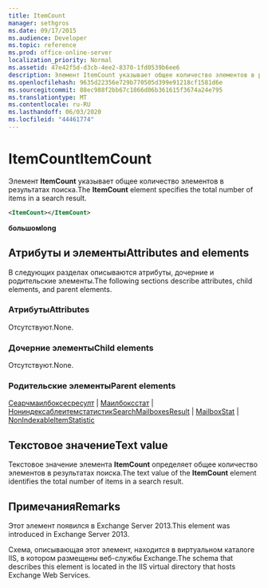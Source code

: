 ```yaml
---
title: ItemCount
manager: sethgros
ms.date: 09/17/2015
ms.audience: Developer
ms.topic: reference
ms.prod: office-online-server
localization_priority: Normal
ms.assetid: 47e42f5d-d3cb-4ee2-8370-1fd0539b6ee6
description: Элемент ItemCount указывает общее количество элементов в результатах поиска.
ms.openlocfilehash: 9635d22356e729b770505d399e91218cf1581d6e
ms.sourcegitcommit: 88ec988f2bb67c1866d06b361615f3674a24e795
ms.translationtype: MT
ms.contentlocale: ru-RU
ms.lasthandoff: 06/03/2020
ms.locfileid: "44461774"
---
```

# <a name="itemcount"></a><span data-ttu-id="c977b-103">ItemCount</span><span class="sxs-lookup"><span data-stu-id="c977b-103">ItemCount</span></span>

<span data-ttu-id="c977b-104">Элемент **ItemCount** указывает общее количество элементов в результатах поиска.</span><span class="sxs-lookup"><span data-stu-id="c977b-104">The **ItemCount** element specifies the total number of items in a search result.</span></span> 
  
```XML
<ItemCount></ItemCount>
```

 <span data-ttu-id="c977b-105">**большом**</span><span class="sxs-lookup"><span data-stu-id="c977b-105">**long**</span></span>
## <a name="attributes-and-elements"></a><span data-ttu-id="c977b-106">Атрибуты и элементы</span><span class="sxs-lookup"><span data-stu-id="c977b-106">Attributes and elements</span></span>

<span data-ttu-id="c977b-107">В следующих разделах описываются атрибуты, дочерние и родительские элементы.</span><span class="sxs-lookup"><span data-stu-id="c977b-107">The following sections describe attributes, child elements, and parent elements.</span></span>
  
### <a name="attributes"></a><span data-ttu-id="c977b-108">Атрибуты</span><span class="sxs-lookup"><span data-stu-id="c977b-108">Attributes</span></span>

<span data-ttu-id="c977b-109">Отсутствуют.</span><span class="sxs-lookup"><span data-stu-id="c977b-109">None.</span></span>
  
### <a name="child-elements"></a><span data-ttu-id="c977b-110">Дочерние элементы</span><span class="sxs-lookup"><span data-stu-id="c977b-110">Child elements</span></span>

<span data-ttu-id="c977b-111">Отсутствуют.</span><span class="sxs-lookup"><span data-stu-id="c977b-111">None.</span></span>
  
### <a name="parent-elements"></a><span data-ttu-id="c977b-112">Родительские элементы</span><span class="sxs-lookup"><span data-stu-id="c977b-112">Parent elements</span></span>

<span data-ttu-id="c977b-113">[Сеарчмаилбоксесресулт](searchmailboxesresult.md)  |  [Маилбоксстат](mailboxstat.md)  |  [Нониндексаблеитемстатистик](nonindexableitemstatistic.md)</span><span class="sxs-lookup"><span data-stu-id="c977b-113">[SearchMailboxesResult](searchmailboxesresult.md) | [MailboxStat](mailboxstat.md) | [NonIndexableItemStatistic](nonindexableitemstatistic.md)</span></span>
  
## <a name="text-value"></a><span data-ttu-id="c977b-114">Текстовое значение</span><span class="sxs-lookup"><span data-stu-id="c977b-114">Text value</span></span>

<span data-ttu-id="c977b-115">Текстовое значение элемента **ItemCount** определяет общее количество элементов в результатах поиска.</span><span class="sxs-lookup"><span data-stu-id="c977b-115">The text value of the **ItemCount** element identifies the total number of items in a search result.</span></span> 
  
## <a name="remarks"></a><span data-ttu-id="c977b-116">Примечания</span><span class="sxs-lookup"><span data-stu-id="c977b-116">Remarks</span></span>

<span data-ttu-id="c977b-117">Этот элемент появился в Exchange Server 2013.</span><span class="sxs-lookup"><span data-stu-id="c977b-117">This element was introduced in Exchange Server 2013.</span></span>
  
<span data-ttu-id="c977b-118">Схема, описывающая этот элемент, находится в виртуальном каталоге IIS, в котором размещены веб-службы Exchange.</span><span class="sxs-lookup"><span data-stu-id="c977b-118">The schema that describes this element is located in the IIS virtual directory that hosts Exchange Web Services.</span></span>
  

